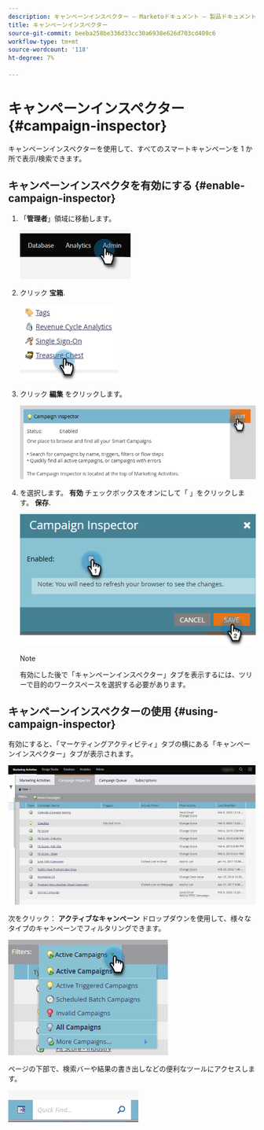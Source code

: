 ```yaml
---
description: キャンペーンインスペクター — Marketoドキュメント — 製品ドキュメント
title: キャンペーンインスペクター
source-git-commit: beeba258be336d33cc30a6938e626d703cd409c6
workflow-type: tm+mt
source-wordcount: '118'
ht-degree: 7%

---
```


# キャンペーンインスペクター {#campaign-inspector}

キャンペーンインスペクターを使用して、すべてのスマートキャンペーンを 1 か所で表示/検索できます。

## キャンペーンインスペクタを有効にする {#enable-campaign-inspector}

1. 「**管理者**」領域に移動します。

   ![](assets/campaign-inspector-1.png)

1. クリック **宝箱**.

   ![](assets/campaign-inspector-2.png)

1. クリック **編集** をクリックします。

   ![](assets/campaign-inspector-3.png)

1. を選択します。 **有効** チェックボックスをオンにして「 」をクリックします。 **保存**.

   ![](assets/campaign-inspector-4.png)

   >[!NOTE]
   >
   >有効にした後で「キャンペーンインスペクター」タブを表示するには、ツリーで目的のワークスペースを選択する必要があります。

## キャンペーンインスペクターの使用 {#using-campaign-inspector}

有効にすると、「マーケティングアクティビティ」タブの横にある「キャンペーンインスペクター」タブが表示されます。

![](assets/campaign-inspector-5.png)

次をクリック： **アクティブなキャンペーン** ドロップダウンを使用して、様々なタイプのキャンペーンでフィルタリングできます。

![](assets/campaign-inspector-6.png)

ページの下部で、検索バーや結果の書き出しなどの便利なツールにアクセスします。

![](assets/campaign-inspector-7.png)
